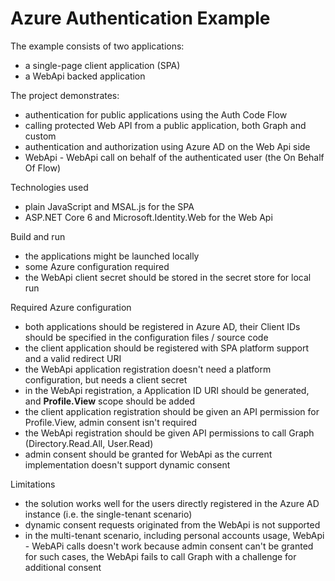 # Azure Authentication Example
The example consists of two applications:
* a single-page client application (SPA)
* a WebApi backed application

The project demonstrates:
* authentication for public applications using the Auth Code Flow
* calling protected Web API from a public application, both Graph and custom
* authentication and authorization using Azure AD on the Web Api side
* WebApi - WebApi call on behalf of the authenticated user (the On Behalf Of Flow)

Technologies used
* plain JavaScript and MSAL.js for the SPA
* ASP.NET Core 6 and Microsoft.Identity.Web for the Web Api

Build and run
* the applications might be launched locally
* some Azure configuration required
* the WebApi client secret should be stored in the secret store for local run

Required Azure configuration
* both applications should be registered in Azure AD, their Client IDs should be specified in the configuration files / source code
* the client application should be registered with SPA platform support and a valid redirect URI
* the WebApi application registration doesn't need a platform configuration, but needs a client secret
* in the WebApi registration, a Application ID URI should be generated, and **Profile.View** scope should be added
* the client application registration should be given an API permission for Profile.View, admin consent isn't required
* the WebApi registration should be given API permissions to call Graph (Directory.Read.All, User.Read)
* admin consent should be granted for WebApi as the current implementation doesn't support dynamic consent

Limitations
* the solution works well for the users directly registered in the Azure AD instance (i.e. the single-tenant scenario)
* dynamic consent requests originated from the WebApi is not supported
* in the multi-tenant scenario, including personal accounts usage, WebApi - WebAPi calls doesn't work because admin consent can't be granted for such cases, the WebApi fails to call Graph with a challenge for additional consent  